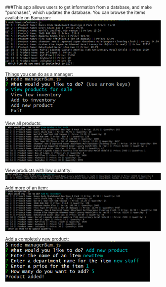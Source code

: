 ###This app allows users to get information from a database, and make "purchases", which updates the database.
You can browse the items available on Bamazon:
![alt text](images/bamazonCustomer.PNG)

Things you can do as a manager:  
![alt text](images/managerBam.PNG)


View all products:
![alt text](images/viewProducts.PNG)


View products with low quantity: 
![alt text](images/viewLow.PNG)


Add more of an item: 
![alt text](images/addInventory.PNG)


Add a completely new product:
![alt text](images/addNewProduct.PNG)
